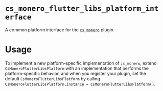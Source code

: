# `cs_monero_flutter_libs_platform_interface`
A common platform interface for the 
[`cs_monero`](https://pub.dev/packages/cs_salvium) plugin.

# Usage
To implement a new platform-specific implementation of `cs_monero`, extend 
`CsMoneroFlutterLibsPlatform` with an implementation that performs the 
platform-specific behavior, and when you register your plugin, set the default 
`CsMoneroFlutterLibsPlatform` by calling 
`CsMoneroFlutterLibsPlatform.instance = CsMoneroFlutterLibsPlatform()`.
